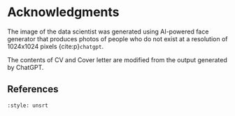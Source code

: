 # Acknowledgments

The image of the data scientist was generated using AI-powered face generator that produces photos of people who do not exist at a resolution of 1024x1024 pixels {cite:p}`chatgpt`.

The contents of CV and Cover letter are modified from the output generated by ChatGPT.

## References

```{bibliography}
:style: unsrt
```

